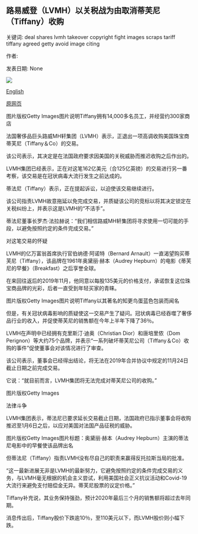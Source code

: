 ## 路易威登（LVMH）以关税战为由取消蒂芙尼（Tiffany）收购

关键词: deal shares lvmh takeover copyright fight images scraps tariff tiffany agreed getty avoid image citing

作者: 

发表日期: None

![](https://ichef.bbci.co.uk/news/1024/branded_news/9E22/production/_109428404_tiffanywindow_getty.jpg)

[English](LVMH%20scraps%20Tiffany%20takeover%20citing%20tariff%20fight.md)

[原网页](https://www.bbc.com/news/business-54092025)

图片版权Getty Images图片说明Tiffany拥有14,000多名员工，并经营约300家商店

法国奢侈品巨头路威MH轩集团（LVMH）表示，正退出一项高调收购美国珠宝商蒂芙尼（Tiffany＆Co）的交易。

该公司表示，其决定是在法国政府要求因美国的关税威胁而推迟收购之后作出的。

LVMH集团已经表示，正在对这笔162亿美元（合125亿英镑）的交易进行另一番考察，该交易是在冠状病毒大流行发生之前达成的。

蒂法尼（Tiffany）表示，正在提起诉讼，以迫使该交易继续进行。

该公司指责LVMH故意拖延以免完成交易，并质疑该公司的竞标以将其决定锁定在关税纠纷上，并表示这是LVMH的“不洁手”。

蒂法尼董事长罗杰·法拉赫说：“我们相信路威MH轩集团将寻求使用一切可能的手段，以避免按照约定的条件完成交易。”

对这笔交易的怀疑

LVMH的亿万富翁首席执行官伯纳德·阿诺特（Bernard Arnault）一直渴望购买蒂芙尼（Tiffany），该品牌在1961年奥黛丽·赫本（Audrey Hepburn）的电影《蒂芙尼的早餐》（Breakfast）之后享誉全球。

在来回往返后的2019年11月，他同意以每股135美元的价格支付，承诺恢复这位珠宝商品牌的光彩，后者一直受到年轻买家的青睐。

图片版权Getty Images图片说明Tiffany以其著名的知更鸟蛋蓝色包装而闻名

但是，有关冠状病毒影响的质疑使这一交易产生了疑问。冠状病毒已经吞噬了奢侈品行业的收入，并促使蒂芙尼的销售额在今年上半年下降了36％。

LVMH在声明中已经拥有克里斯汀·迪奥（Christian Dior）和唐培里侬（Dom Perignon）等大约75个品牌，并表示“一系列破坏蒂芙尼公司（Tiffany＆Co）收购的事件”促使董事会对该情况进行了审查。

该公司表示，董事会已经得出结论，将无法在2019年合并协议中规定的11月24日截止日期之前完成交易。

它说：“就目前而言，LVMH集团将无法完成对蒂芙尼公司的收购。”

图片版权Getty Images

法律斗争

LVMH集团表示，蒂法尼已要求延长交易截止日期，法国政府已指示董事会将收购推迟至1月6日之后，以应对美国对法国产品征税的威胁。

图片版权Getty Images图片标题：奥黛丽·赫本（Audrey Hepburn）主演的蒂法尼电影中的早餐使该品牌出名

但蒂法尼（Tiffany）指责LVMH没有尽自己的职责来赢得反托拉斯当局的批准。

“这一最新进展无非是LVMH的最新努力，它避免按照约定的条件完成交易的义务，与LVMH毫无根据的机会主义尝试，利用美国社会正义抗议活动和Covid-19大流行来避免支付赔偿金无异。蒂芙尼股票的议定价格。”

Tiffany补充说，其业务保持强劲，预计2020年最后三个月的销售额将超过去年同期。

消息传出后，Tiffany股价下跌逾10％，至110美元以下，而LVMH股价则小幅下跌。